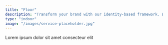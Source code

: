 ```yaml
---
title: "Floor"
description: "Transform your brand with our identity-based framework. Boost success, develop clear customer avatars, and navigate market complexities. Start now!"
type: "indoor"
image: "/images/service-placeholder.jpg"
---
```



Lorem ipsum dolor sit amet consecteur elit